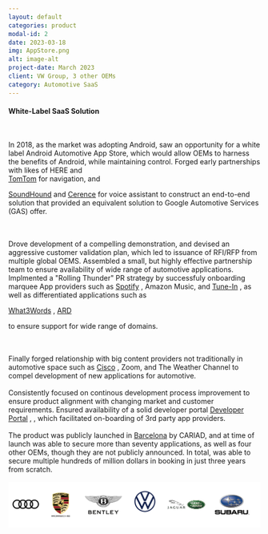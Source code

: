 ```yaml
---
layout: default
categories: product
modal-id: 2
date: 2023-03-18
img: AppStore.png
alt: image-alt
project-date: March 2023
client: VW Group, 3 other OEMs
category: Automotive SaaS
---
```


#### White-Label SaaS Solution

 <div style="text-align: left">

<br>

In 2018, as the market was adopting Android, saw an opportunity for a white label Android Automotive App Store, which would allow OEMs to harness the benefits of Android, while maintaining control. Forged early partnerships with likes of HERE and  
<a href="https://www.tomtom.com/products/tomtom-digital-cockpit/partners/harman-ignite/">TomTom</a>
for navigation, and  
 
<a href="https://www.bloomberg.com/press-releases/2022-11-03/soundhound-and-harman-join-forces-to-deliver-an-effortless-conversational-voice-ai-experience-to-auto-customers">SoundHound</a>
and
<a href="https://cerence.com/news-releases/news-release-details/cerence-voice-enable-vehicle-app-store-platform-harman">Cerence</a> 
for voice assistant to construct an end-to-end solution that provided an equivalent solution to Google Automotive Services (GAS) offer.

<br>
<br>
Drove development of a compelling demonstration, and devised an aggressive customer validation plan, which led to issuance of RFI/RFP from multiple global OEMS. Assembled a small, but highly effective partnership team to ensure availability of wide range of automotive applications.  Implmented a "Rolling Thunder" PR strategy by successfuly onboarding marquee App providers such as 
<a href="https://news.harman.com/releases/harman-and-spotify-collaborate-to-usher-in-new-generation-of-automotive-streaming-experience">Spotify</a>
, Amazon Music, and 
<a href="https://www.auto-innovations.net/news/48572-tunein-and-harman-to-deliver-the-ultimate-audio-streaming-experience-for-automotive-manufacturers">Tune-In</a>
, as well as differentiated applications such as 


<a href="https://what3words.com/news/general/what3words-and-harman-introduce-an-enhanced-navigation-offering">What3Words</a> 
,
<a href="https://news.harman.com/releases/harman-and-ard-to-enrich-the-in-vehicle-multi-media-experience-with-new-collaboration">ARD</a> 

to ensure support for wide range of domains.


<br>
<br>
Finally forged relationship with big content providers not traditionally in automotive space such as 
<a href="https://newsroom.cisco.com/c/r/newsroom/en/us/a/y2023/m06/cisco-partners-with-audi-cariad-and-harman-to-elevate-hybrid-work-innovation-in-automotive.html">Cisco</a> , 
Zoom, and The Weather Channel to compel development of new applications for automotive.  


<br>
<br>
Consistently focused on continous development process improvement to ensure product alignment with changing market and customer requirements.  Ensured availability of a solid 
developer portal
<a href="https://www.just-auto.com/interview/harman-offers-hub-for-android-automotive-developers/">Developer Portal</a> , 
, which facilitated on-boarding of 3rd party app providers.



<br>
<br>
The product was publicly launched in 
<a href="https://cariad.technology/de/en/news/stories/launch-application-store-for-volkswagen-group.html">Barcelona</a>
by  CARIAD, and at time of launch was able to secure more than seventy applications, as well as four other OEMs, though they are not publicly announced.  In total, was able to secure multiple hundreds of million dollars in booking in just three years from scratch.  


<br>
<br>
<div style="text-align: left;">
    <img src="img/portfolio/app_store_customers.png" alt="App Store Customers" style="width: 750px;">
</div>
<br><br>
